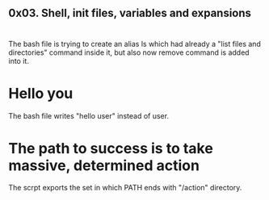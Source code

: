 ## 0x03. Shell, init files, variables and expansions

# <o>

The bash file is trying to create an alias ls which had already a "list files and directories" command inside it, but also now remove command is added into it.

# Hello you

The bash file writes "hello user" instead of user.

# The path to success is to take massive, determined action

The scrpt exports the set in which PATH ends with "/action" directory.
